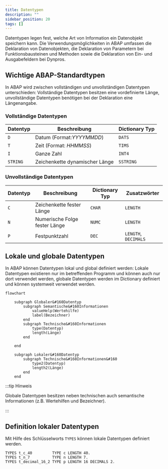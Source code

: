 ```yaml
---
title: Datentypen
description: ""
sidebar_position: 20
tags: []
---
```


Datentypen legen fest, welche Art von Information ein Datenobjekt speichern kann. Die Verwendungsmöglichkeiten in ABAP umfassen die Deklaration von Datenobjekten, die Deklaration von Parametern bei Funktionsbausteinen und Methoden sowie die Deklaration von
Ein- und Ausgabefeldern bei Dynpros.

## Wichtige ABAP-Standardtypen

In ABAP wird zwischen vollständigen und unvollständigen Datentypen unterschieden: Vollständige Datentypen besitzen eine vordefinierte Länge, unvollständige Datentypen benötigen bei der Deklaration eine Längenangabe.

### Vollständige Datentypen

| Datentyp | Beschreibung                   | Dictionary Typ |
| -------- | ------------------------------ | -------------- |
| `D`      | Datum (Format:_YYYYMMDD_)      | `DATS`         |
| `T`      | Zeit (Format: _HHMMSS_)        | `TIMS`         |
| `I`      | Ganze Zahl                     | `INT4`         |
| `STRING` | Zeichenkette dynamischer Länge | `SSTRING`      |

### Unvollständige Datentypen

| Datentyp | Beschreibung                  | Dictionary Typ | Zusatzwörter         |
| -------- | ----------------------------- | -------------- | -------------------- |
| `C`      | Zeichenkette fester Länge     | `CHAR`         | `LENGTH`             |
| `N`      | Numerische Folge fester Länge | `NUMC`         | `LENGTH`             |
| `P`      | Festpunktzahl                 | `DEC`          | `LENGTH`, `DECIMALS` |

## Lokale und globale Datentypen

In ABAP können Datentypen lokal und global definiert werden: Lokale Datentypen existieren nur im betreffenden Programm und können auch nur dort verwendet werden, globale Datentypen werden im Dictionary definiert und können systemweit verwendet werden.

```mermaid
flowchart

    subgraph Globaler&#160Datentyp
        subgraph Semantische&#160Informationen
            valueHelp(Wertehilfe)
            label(Bezeichner)
        end
        subgraph Technische&#160Informationen
            type(Datentyp)
            length(Länge)
        end

    end

    subgraph Lokaler&#160Datentyp
        subgraph Technische&#160Informationen&#160
            type2(Datentyp)
            length2(Länge)
        end
    end
```

:::tip Hinweis

Globale Datentypen besitzen neben technischen auch semantische Informationen (z.B. Wertehilfen und Bezeichner).

:::

## Definition lokaler Datentypen

Mit Hilfe des Schlüsselworts `TYPES` können lokale Datentypen definiert werden.

```abap showLineNumbers
TYPES t_c_40         TYPE c LENGTH 40.
TYPES t_n_7          TYPE n LENGTH 7.
TYPES t_decimal_16_2 TYPE p LENGTH 16 DECIMALS 2.
```
